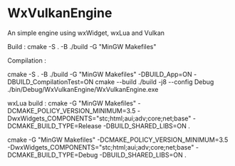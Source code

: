 # WxVulkanEngine
An simple engine using wxWidget, wxLua and Vulkan

Build : 
cmake -S . -B ./build -G "MinGW Makefiles"

Compilation : 

cmake -S . -B ./build -G "MinGW Makefiles" -DBUILD_App=ON -DBUILD_CompilationTest=ON
cmake --build ./build -j8 --config Debug  
./bin/Debug/WxVulkanEngine/WxVulkanEngine.exe

wxLua build :
cmake -G "MinGW Makefiles" -DCMAKE_POLICY_VERSION_MINIMUM=3.5 -DwxWidgets_COMPONENTS="stc;html;aui;adv;core;net;base" -DCMAKE_BUILD_TYPE=Release -DBUILD_SHARED_LIBS=ON .

cmake -G "MinGW Makefiles" -DCMAKE_POLICY_VERSION_MINIMUM=3.5 -DwxWidgets_COMPONENTS="stc;html;aui;adv;core;net;base" -DCMAKE_BUILD_TYPE=Debug -DBUILD_SHARED_LIBS=ON .




